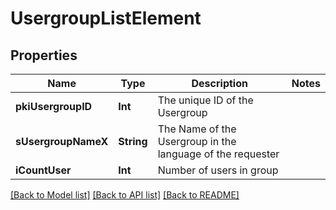 # UsergroupListElement

## Properties
Name | Type | Description | Notes
------------ | ------------- | ------------- | -------------
**pkiUsergroupID** | **Int** | The unique ID of the Usergroup | 
**sUsergroupNameX** | **String** | The Name of the Usergroup in the language of the requester | 
**iCountUser** | **Int** | Number of users in group | 

[[Back to Model list]](../README.md#documentation-for-models) [[Back to API list]](../README.md#documentation-for-api-endpoints) [[Back to README]](../README.md)


